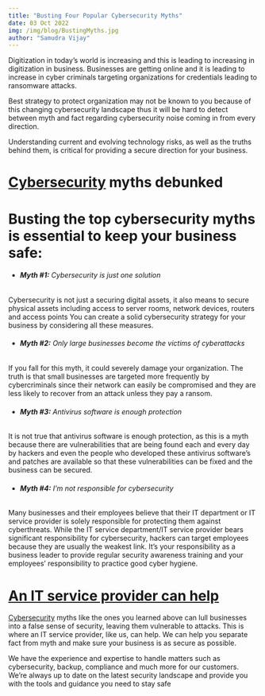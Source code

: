 ```yaml
---
title: "Busting Four Popular Cybersecurity Myths"
date: 03 Oct 2022
img: /img/blog/BustingMyths.jpg
author: "Samudra Vijay"
---
```


Digitization in today’s world is increasing and this is leading to increasing in digitization in business. Businesses are getting online and it is leading to increase in cyber criminals targeting organizations for credentials leading to ransomware attacks.

<!--more-->

Best strategy to protect organization may not be known to you because of this changing cybersecurity landscape thus it will be hard to detect between myth and fact regarding cybersecurity noise coming in from every direction.

Understanding current and evolving technology risks, as well as the truths behind them, is critical for providing a secure direction for your business.

# **[Cybersecurity](/cybersecurity-awareness-month) myths debunked**

# Busting the top cybersecurity myths is essential to keep your business safe:

- ###### **Myth #1:** Cybersecurity is just one solution

Cybersecurity is not just a securing digital assets, it also means to secure physical assets including access to server rooms, network devices, routers and access points You can create a solid cybersecurity strategy for your business by considering all these measures.

- ###### **Myth #2:** Only large businesses become the victims of cyberattacks

If you fall for this myth, it could severely damage your organization. The truth is that small businesses are targeted more frequently by cybercriminals since their network can easily be compromised and they are less likely to recover from an attack unless they pay a ransom.

- ###### **Myth #3:** Antivirus software is enough protection

It is not true that antivirus software is enough protection, as this is a myth because there are vulnerabilities that are being found each and every day by hackers and even the people who developed these antivirus software’s and patches are available so that these vulnerabilities can be fixed and the business can be secured.

- ###### **Myth #4:** I’m not responsible for cybersecurity

Many businesses and their employees believe that their IT department or IT service provider is solely responsible for protecting them against cyberthreats. While the IT service department/IT service provider bears significant responsibility for cybersecurity, hackers can target employees because they are usually the weakest link. It’s your responsibility as a business leader to provide regular security awareness training and your employees’ responsibility to practice good cyber hygiene.

# [**An IT service provider can help**](/contact-us)

[Cybersecurity](/cybersecurity-awareness-month) myths like the ones you learned above can lull businesses into a false sense of security, leaving them vulnerable to attacks. This is where an IT service provider, like us, can help. We can help you separate fact from myth and make sure your business is as secure as possible.

We have the experience and expertise to handle matters such as cybersecurity, backup, compliance and much more for our customers. We’re always up to date on the latest security landscape and provide you with the tools and guidance you need to stay safe
